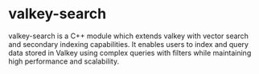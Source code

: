 # valkey-search
valkey-search is a C++ module which extends valkey with vector search and secondary indexing capabilities. It enables users to index and query data stored in Valkey using complex queries with filters while maintaining high performance and scalability. 
